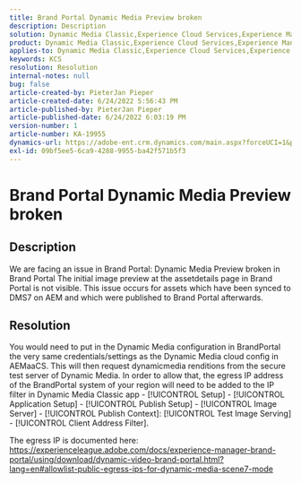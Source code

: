 ```yaml
---
title: Brand Portal Dynamic Media Preview broken
description: Description
solution: Dynamic Media Classic,Experience Cloud Services,Experience Manager,Experience Manager as a Cloud Service
product: Dynamic Media Classic,Experience Cloud Services,Experience Manager,Experience Manager as a Cloud Service
applies-to: Dynamic Media Classic,Experience Cloud Services,Experience Manager Assets,Experience Manager as a Cloud Service,Experience Manager 6.5
keywords: KCS
resolution: Resolution
internal-notes: null
bug: false
article-created-by: PieterJan Pieper
article-created-date: 6/24/2022 5:56:43 PM
article-published-by: PieterJan Pieper
article-published-date: 6/24/2022 6:03:19 PM
version-number: 1
article-number: KA-19955
dynamics-url: https://adobe-ent.crm.dynamics.com/main.aspx?forceUCI=1&pagetype=entityrecord&etn=knowledgearticle&id=4c79a1fd-e6f3-ec11-bb3d-6045bd015716
exl-id: 09bf5ee5-6ca9-4288-9955-ba42f571b5f3
---
```

# Brand Portal Dynamic Media Preview broken

## Description


We are facing an issue in Brand Portal: Dynamic Media Preview broken in Brand Portal
 The initial image preview at the assetdetails page in Brand Portal is not visible. This issue occurs for assets which have been synced to DMS7 on AEM and which were published to Brand Portal afterwards.


## Resolution


You would need to put in the Dynamic Media configuration in BrandPortal the very same credentials/settings as the Dynamic Media cloud config in AEMaaCS. This will then request dynamicmedia renditions from the secure test server of Dynamic Media. In order to allow that, the egress IP address of the BrandPortal system of your region will need to be added to the IP filter in Dynamic Media Classic app - [!UICONTROL Setup] - [!UICONTROL Application Setup] - [!UICONTROL Publish Setup] - [!UICONTROL Image Server] - [!UICONTROL Publish Context]: [!UICONTROL Test Image Serving] - [!UICONTROL Client Address Filter].

The egress IP is documented here: https://experienceleague.adobe.com/docs/experience-manager-brand-portal/using/download/dynamic-video-brand-portal.html?lang=en#allowlist-public-egress-ips-for-dynamic-media-scene7-mode
